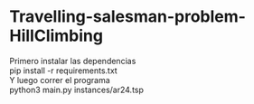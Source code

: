 # Travelling-salesman-problem-HillClimbing <br>
Primero instalar las dependencias <br>
pip install -r requirements.txt <br>
Y luego correr el programa <br>
python3 main.py instances/ar24.tsp 
